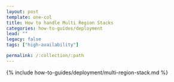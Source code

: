 ```yaml
---
layout: post
template: one-col
title: How to handle Multi Region Stacks
categories: how-to-guides/deployment
lead: ""
legacy: false
tags: ["high-availability"]

permalink: /:collection/:path
---
```

{% include how-to-guides/deployment/multi-region-stack.md %}